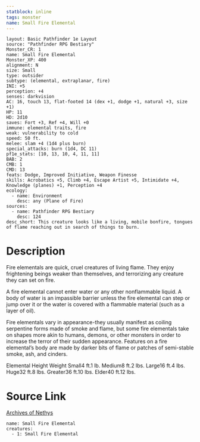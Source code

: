 ```yaml
---
statblock: inline
tags: monster
name: Small Fire Elemental
---
```

```statblock
layout: Basic Pathfinder 1e Layout
source: "Pathfinder RPG Bestiary"
Monster_CR: 1
name: Small Fire Elemental
Monster_XP: 400
alignment: N
size: Small
type: outsider
subtype: (elemental, extraplanar, fire)
INI: +5
perception: +4
senses: darkvision
AC: 16, touch 13, flat-footed 14 (dex +1, dodge +1, natural +3, size +1)
HP: 11
HD: 2d10
saves: Fort +3, Ref +4, Will +0
immune: elemental traits, fire
weak: vulnerability to cold
speed: 50 ft.
melee: slam +4 (1d4 plus burn)
special_attacks: burn (1d4, DC 11)
pf1e_stats: [10, 13, 10, 4, 11, 11]
BAB: 2
CMB: 1
CMD: 13
feats: Dodge, Improved Initiative, Weapon Finesse
skills: Acrobatics +5, Climb +4, Escape Artist +5, Intimidate +4, Knowledge (planes) +1, Perception +4
ecology:
  - name: Environment
    desc: any (Plane of Fire)
sources:
  - name: Pathfinder RPG Bestiary
    desc: 124
desc_short: This creature looks like a living, mobile bonfire, tongues of flame reaching out in search of things to burn.
```
# Description
Fire elementals are quick, cruel creatures of living flame. They enjoy frightening beings weaker than themselves, and terrorizing any creature they can set on fire.

A fire elemental cannot enter water or any other nonflammable liquid. A body of water is an impassible barrier unless the fire elemental can step or jump over it or the water is covered with a flammable material (such as a layer of oil).

Fire elementals vary in appearance-they usually manifest as coiling serpentine forms made of smoke and flame, but some fire elementals take on shapes more akin to humans, demons, or other monsters in order to increase the terror of their sudden appearance. Features on a fire elemental’s body are made by darker bits of flame or patches of semi-stable smoke, ash, and cinders.

Elemental Height Weight Small4 ft.1 lb. Medium8 ft.2 lbs. Large16 ft.4 lbs. Huge32 ft.8 lbs. Greater36 ft.10 lbs. Elder40 ft.12 lbs.
# Source Link
[Archives of Nethys](https://aonprd.com/MonsterDisplay.aspx?ItemName=Small%20Fire%20Elemental)
```encounter-table
name: Small Fire Elemental
creatures:
  - 1: Small Fire Elemental
```
